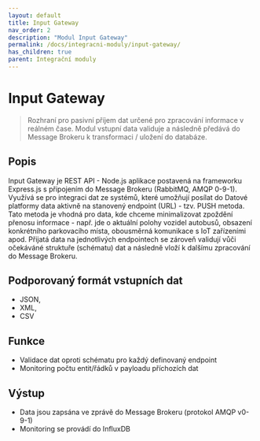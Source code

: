 ```yaml
---
layout: default
title: Input Gateway 
nav_order: 2
description: "Modul Input Gateway"
permalink: /docs/integracni-moduly/input-gateway/
has_children: true
parent: Integrační moduly
---
```


# Input Gateway

> Rozhraní pro pasivní příjem dat určené pro zpracování informace v reálném čase. Modul vstupní data validuje a následně předává do Message Brokeru k transformaci / uložení do databáze.

## Popis

Input Gateway je REST API - Node.js aplikace postavená na frameworku Express.js s připojením do Message Brokeru (RabbitMQ, AMQP 0-9-1). Využívá se pro integraci dat ze systémů, které umožňují posílat do Datové platformy data aktivně na stanovený endpoint (URL) - tzv. PUSH metoda. Tato metoda je vhodná pro data, kde chceme minimalizovat zpoždění přenosu informace - např. jde o aktuální polohy vozidel autobusů, obsazení konkrétního parkovacího místa, obousměrná komunikace s IoT zařízeními apod. Přijatá data na jednotlivých endpointech se zároveň validují vůči očekáváné struktuře (schématu) dat a následně vloží k dalšímu zpracování do Message Brokeru.

## Podporovaný formát vstupních dat

- JSON,
- XML, 
- CSV

## Funkce

- Validace dat oproti schématu pro každý definovaný endpoint
- Monitoring počtu entit/řádků v payloadu příchozích dat

## Výstup

- Data jsou zapsána ve zprávě do Message Brokeru (protokol AMQP v0-9-1)
- Monitoring se provádí do InfluxDB
